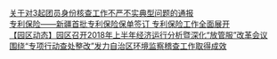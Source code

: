   
[关于对3起团员身份核查工作不严不实典型问题的通报](http://www.dianyue.me/archives/869/skft20xlarxql410/)  
[专利保险——新疆首批专利保险保单签订 专利保险工作全面展开](http://www.dianyue.me/archives/859/r97p07x2ggc9fubr/)  
[【园区动态】园区召开2018年上半年经济运行分析暨深化“放管服”改革会议](http://www.dianyue.me/archives/833/gp89rblp06c6drma/)  
[围绕“专项行动查处整改”发力自治区环境监察稽查工作取得成效](http://www.dianyue.me/archives/379/16nnnleap45v7l9p/)